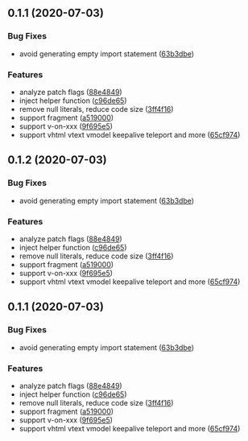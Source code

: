 ## 0.1.1 (2020-07-03)


### Bug Fixes

* avoid generating empty import statement ([63b3dbe](https://github.com/HcySunYang/vue-next-jsx/commit/63b3dbe3f63fe4004072a4c9af5f286a2b272acc))


### Features

* analyze patch flags ([88e4849](https://github.com/HcySunYang/vue-next-jsx/commit/88e4849c55fe9e7bcd9c253ee2ad502458c942b2))
* inject helper function ([c96de65](https://github.com/HcySunYang/vue-next-jsx/commit/c96de65ef9036c8a09ad4bbe61c41fb6f12a6229))
* remove null literals, reduce code size ([3ff4f16](https://github.com/HcySunYang/vue-next-jsx/commit/3ff4f162b8b4d8b45058e4c5d776644595501af0))
* support fragment ([a519000](https://github.com/HcySunYang/vue-next-jsx/commit/a5190004e8c7b7476b1dcb2d2d34ffe6dc33809c))
* support v-on-xxx ([9f695e5](https://github.com/HcySunYang/vue-next-jsx/commit/9f695e564928fa6c68e6abf72773adced6867663))
* support vhtml vtext vmodel keepalive teleport and more ([65cf974](https://github.com/HcySunYang/vue-next-jsx/commit/65cf974ab75312d28f2a71e24cf318c1d06c7e42))



## 0.1.2 (2020-07-03)


### Bug Fixes

* avoid generating empty import statement ([63b3dbe](https://github.com/HcySunYang/vue-next-jsx/commit/63b3dbe3f63fe4004072a4c9af5f286a2b272acc))


### Features

* analyze patch flags ([88e4849](https://github.com/HcySunYang/vue-next-jsx/commit/88e4849c55fe9e7bcd9c253ee2ad502458c942b2))
* inject helper function ([c96de65](https://github.com/HcySunYang/vue-next-jsx/commit/c96de65ef9036c8a09ad4bbe61c41fb6f12a6229))
* remove null literals, reduce code size ([3ff4f16](https://github.com/HcySunYang/vue-next-jsx/commit/3ff4f162b8b4d8b45058e4c5d776644595501af0))
* support fragment ([a519000](https://github.com/HcySunYang/vue-next-jsx/commit/a5190004e8c7b7476b1dcb2d2d34ffe6dc33809c))
* support v-on-xxx ([9f695e5](https://github.com/HcySunYang/vue-next-jsx/commit/9f695e564928fa6c68e6abf72773adced6867663))
* support vhtml vtext vmodel keepalive teleport and more ([65cf974](https://github.com/HcySunYang/vue-next-jsx/commit/65cf974ab75312d28f2a71e24cf318c1d06c7e42))



## 0.1.1 (2020-07-03)


### Bug Fixes

* avoid generating empty import statement ([63b3dbe](https://github.com/HcySunYang/vue-next-jsx/commit/63b3dbe3f63fe4004072a4c9af5f286a2b272acc))


### Features

* analyze patch flags ([88e4849](https://github.com/HcySunYang/vue-next-jsx/commit/88e4849c55fe9e7bcd9c253ee2ad502458c942b2))
* inject helper function ([c96de65](https://github.com/HcySunYang/vue-next-jsx/commit/c96de65ef9036c8a09ad4bbe61c41fb6f12a6229))
* remove null literals, reduce code size ([3ff4f16](https://github.com/HcySunYang/vue-next-jsx/commit/3ff4f162b8b4d8b45058e4c5d776644595501af0))
* support fragment ([a519000](https://github.com/HcySunYang/vue-next-jsx/commit/a5190004e8c7b7476b1dcb2d2d34ffe6dc33809c))
* support v-on-xxx ([9f695e5](https://github.com/HcySunYang/vue-next-jsx/commit/9f695e564928fa6c68e6abf72773adced6867663))
* support vhtml vtext vmodel keepalive teleport and more ([65cf974](https://github.com/HcySunYang/vue-next-jsx/commit/65cf974ab75312d28f2a71e24cf318c1d06c7e42))



